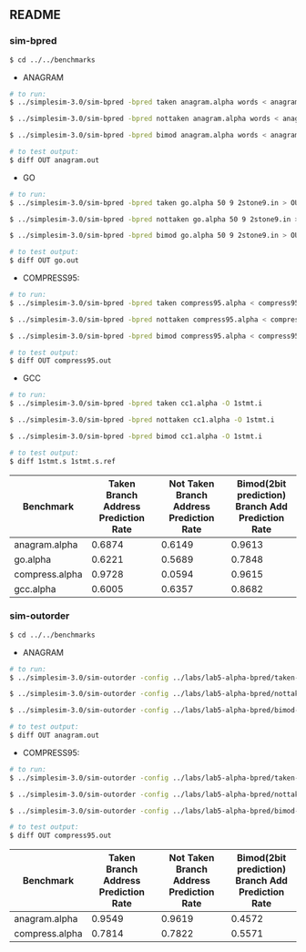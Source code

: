 ## README

### sim-bpred

```bash
$ cd ../../benchmarks
```

- ANAGRAM

```bash
# to run:               
$ ../simplesim-3.0/sim-bpred -bpred taken anagram.alpha words < anagram.in > OUT

$ ../simplesim-3.0/sim-bpred -bpred nottaken anagram.alpha words < anagram.in > OUT

$ ../simplesim-3.0/sim-bpred -bpred bimod anagram.alpha words < anagram.in > OUT

# to test output:       
$ diff OUT anagram.out
```

- GO

```bash
# to run:               
$ ../simplesim-3.0/sim-bpred -bpred taken go.alpha 50 9 2stone9.in > OUT

$ ../simplesim-3.0/sim-bpred -bpred nottaken go.alpha 50 9 2stone9.in > OUT

$ ../simplesim-3.0/sim-bpred -bpred bimod go.alpha 50 9 2stone9.in > OUT

# to test output:       
$ diff OUT go.out
```

- COMPRESS95:

```bash
# to run:               
$ ../simplesim-3.0/sim-bpred -bpred taken compress95.alpha < compress95.in > OUT

$ ../simplesim-3.0/sim-bpred -bpred nottaken compress95.alpha < compress95.in > OUT

$ ../simplesim-3.0/sim-bpred -bpred bimod compress95.alpha < compress95.in > OUT

# to test output:       
$ diff OUT compress95.out
```

- GCC

```bash
# to run:               
$ ../simplesim-3.0/sim-bpred -bpred taken cc1.alpha -O 1stmt.i

$ ../simplesim-3.0/sim-bpred -bpred nottaken cc1.alpha -O 1stmt.i

$ ../simplesim-3.0/sim-bpred -bpred bimod cc1.alpha -O 1stmt.i

# to test output:       
$ diff 1stmt.s 1stmt.s.ref
```

| Benchmark      | Taken <br />Branch Address Prediction Rate | Not Taken<br />Branch Address Prediction Rate | Bimod(2bit  prediction)<br />Branch Add Prediction Rate |
| -------------- | ------------------------------------------ | --------------------------------------------- | ------------------------------------------------------- |
| anagram.alpha  | 0.6874                                     | 0.6149                                        | 0.9613                                                  |
| go.alpha       | 0.6221                                     | 0.5689                                        | 0.7848                                                  |
| compress.alpha | 0.9728                                     | 0.0594                                        | 0.9615                                                  |
| gcc.alpha      | 0.6005                                     | 0.6357                                        | 0.8682                                                  |



### sim-outorder

```bash
$ cd ../../benchmarks
```

- ANAGRAM

```bash
# to run:               
$ ../simplesim-3.0/sim-outorder -config ../labs/lab5-alpha-bpred/taken-bpred.cfg -ptrace ../labs/lab5-alpha-bpred/taken-bpred.trc 0:1024 -redir:sim ../labs/lab5-alpha-bpred/sim_taken_bpred.out anagram.alpha words < anagram.in > OUT

$ ../simplesim-3.0/sim-outorder -config ../labs/lab5-alpha-bpred/nottaken-bpred.cfg -ptrace ../labs/lab5-alpha-bpred/nottaken-bpred.trc 0:1024 -redir:sim ../labs/lab5-alpha-bpred/sim_nottaken_bpred.out anagram.alpha words < anagram.in > OUT

$ ../simplesim-3.0/sim-outorder -config ../labs/lab5-alpha-bpred/bimod-bpred.cfg -ptrace ../labs/lab5-alpha-bpred/bimod-bpred.trc 0:1024 -redir:sim ../labs/lab5-alpha-bpred/sim_bimod_bpred.out anagram.alpha words < anagram.in > OUT

# to test output:
$ diff OUT anagram.out
```

- COMPRESS95:

```bash
# to run:
$ ../simplesim-3.0/sim-outorder -config ../labs/lab5-alpha-bpred/taken-bpred.cfg -ptrace ../labs/lab5-alpha-bpred/taken-bpred.trc 0:1024 -redir:sim ../labs/lab5-alpha-bpred/sim_taken_bpred.out compress95.alpha < compress95.in > OUT

$ ../simplesim-3.0/sim-outorder -config ../labs/lab5-alpha-bpred/nottaken-bpred.cfg -ptrace ../labs/lab5-alpha-bpred/nottaken-bpred.trc 0:1024 -redir:sim ../labs/lab5-alpha-bpred/sim_nottaken_bpred.out compress95.alpha < compress95.in > OUT

$ ../simplesim-3.0/sim-outorder -config ../labs/lab5-alpha-bpred/bimod-bpred.cfg -ptrace ../labs/lab5-alpha-bpred/bimod-bpred.trc 0:1024 -redir:sim ../labs/lab5-alpha-bpred/sim_bimod_bpred.out compress95.alpha < compress95.in > OUT

# to test output:       
$ diff OUT compress95.out
```


| Benchmark      | Taken <br />Branch Address Prediction Rate | Not Taken<br />Branch Address Prediction Rate | Bimod(2bit  prediction)<br />Branch Add Prediction Rate |
| -------------- | ------------------------------------------ | --------------------------------------------- | ------------------------------------------------------- |
| anagram.alpha  | 0.9549                                     | 0.9619                                        | 0.4572                                                  |
| compress.alpha | 0.7814                                     | 0.7822                                        | 0.5571                                                  |

